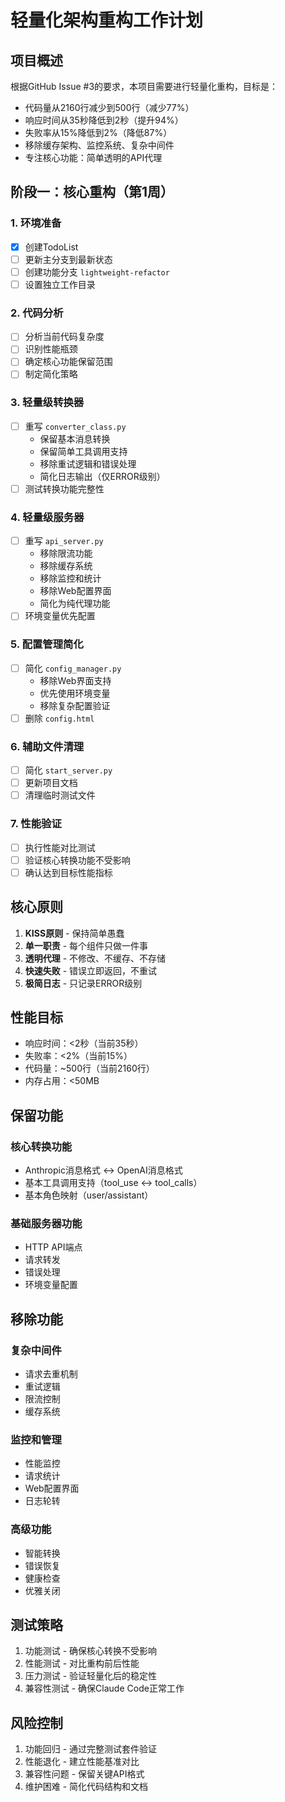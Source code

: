 # 轻量化架构重构工作计划

## 项目概述

根据GitHub Issue #3的要求，本项目需要进行轻量化重构，目标是：
- 代码量从2160行减少到500行（减少77%）
- 响应时间从35秒降低到2秒（提升94%）
- 失败率从15%降低到2%（降低87%）
- 移除缓存架构、监控系统、复杂中间件
- 专注核心功能：简单透明的API代理

## 阶段一：核心重构（第1周）

### 1. 环境准备
- [x] 创建TodoList
- [ ] 更新主分支到最新状态
- [ ] 创建功能分支 `lightweight-refactor`
- [ ] 设置独立工作目录

### 2. 代码分析
- [ ] 分析当前代码复杂度
- [ ] 识别性能瓶颈
- [ ] 确定核心功能保留范围
- [ ] 制定简化策略

### 3. 轻量级转换器
- [ ] 重写 `converter_class.py`
  - 保留基本消息转换
  - 保留简单工具调用支持
  - 移除重试逻辑和错误处理
  - 简化日志输出（仅ERROR级别）
- [ ] 测试转换功能完整性

### 4. 轻量级服务器
- [ ] 重写 `api_server.py`
  - 移除限流功能
  - 移除缓存系统
  - 移除监控和统计
  - 移除Web配置界面
  - 简化为纯代理功能
- [ ] 环境变量优先配置

### 5. 配置管理简化
- [ ] 简化 `config_manager.py`
  - 移除Web界面支持
  - 优先使用环境变量
  - 移除复杂配置验证
- [ ] 删除 `config.html`

### 6. 辅助文件清理
- [ ] 简化 `start_server.py`
- [ ] 更新项目文档
- [ ] 清理临时测试文件

### 7. 性能验证
- [ ] 执行性能对比测试
- [ ] 验证核心转换功能不受影响
- [ ] 确认达到目标性能指标

## 核心原则

1. **KISS原则** - 保持简单愚蠢
2. **单一职责** - 每个组件只做一件事
3. **透明代理** - 不修改、不缓存、不存储
4. **快速失败** - 错误立即返回，不重试
5. **极简日志** - 只记录ERROR级别

## 性能目标

- 响应时间：<2秒（当前35秒）
- 失败率：<2%（当前15%）
- 代码量：~500行（当前2160行）
- 内存占用：<50MB

## 保留功能

### 核心转换功能
- Anthropic消息格式 ↔ OpenAI消息格式
- 基本工具调用支持（tool_use ↔ tool_calls）
- 基本角色映射（user/assistant）

### 基础服务器功能
- HTTP API端点
- 请求转发
- 错误处理
- 环境变量配置

## 移除功能

### 复杂中间件
- 请求去重机制
- 重试逻辑
- 限流控制
- 缓存系统

### 监控和管理
- 性能监控
- 请求统计
- Web配置界面
- 日志轮转

### 高级功能
- 智能转换
- 错误恢复
- 健康检查
- 优雅关闭

## 测试策略

1. 功能测试 - 确保核心转换不受影响
2. 性能测试 - 对比重构前后性能
3. 压力测试 - 验证轻量化后的稳定性
4. 兼容性测试 - 确保Claude Code正常工作

## 风险控制

1. 功能回归 - 通过完整测试套件验证
2. 性能退化 - 建立性能基准对比
3. 兼容性问题 - 保留关键API格式
4. 维护困难 - 简化代码结构和文档